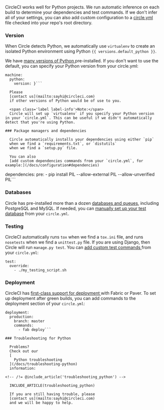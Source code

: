   CircleCI works well for Python projects.
  We run automatic inference on each build to determine your dependencies and test commands.
  If we don't infer all of your settings, you can also add custom configuration to a
  [circle.yml](/docs/configuration)
  file checked into your repo's root directory.

### Version

  When Circle detects Python, we automatically use `virtualenv`
  to create an isolated Python environment using Python
    `{{ versions.default_python }}`.

  We have
  [
    many versions of Python
  ](/docs/environment#python)
  pre-installed. If you don't want to use the default, you can specify your Python version from your circle.yml:

```
machine:
  python:
    version: }```

  Please
  [contact us](mailto:sayhi@circleci.com)
  if other versions of Python would be of use to you.

  <span class='label label-info'>Note:</span>
  Circle will set up `virtualenv` if you specify your Python version in your `circle.yml`. This can be useful if we didn't automatically detect that you're using Python.

### Package managers and dependencies

  Circle automatically installs your dependencies using either `pip`
  when we find a `requirements.txt`, or `distutils`
  when we find a `setup.py` file.

  You can also
  [add custom dependencies commands from your `circle.yml`, for example:](/docs/configuration#dependencies)

```
dependencies:
  pre:
    - pip install PIL --allow-external PIL --allow-unverified PIL```

### Databases

  Circle has pre-installed more than a dozen
    [databases and queues](/docs/environment#databases),
  including PostgreSQL and MySQL.
  If needed, you can
  [manually set up your test database](/docs/manually#dependencies)
  from your `circle.yml`.

### Testing

  CircleCI automatically runs `tox` when we find a `tox.ini` file,
  and runs `nosetests` when we find a `unittest.py` file.
  If you are using Django, then Circle will run `manage.py test`.
  You can
  [
    add custom test commands
  ](/docs/configuration#test)
  from your `circle.yml`:

```
test:
  override:
    - ./my_testing_script.sh
```

### Deployment

  CircleCI has
  [
    first-class support for deployment
  ](/docs/configuration#deployment)
  with Fabric or Paver.
  To set up deployment after green builds, you can add commands to the deployment section of your `circle.yml`:

```
deployment:
  production:
    branch: master
    commands:
      - fab deploy```

### Troubleshooting for Python

  Problems?
  Check out our
  [
    Python troubleshooting
  ](/docs/troubleshooting-python)
  information:

<!-- /!= @include_article('troubleshooting_python') -->

  INCLUDE_ARTICLE(troubleshooting_python)

  If you are still having trouble, please
  [contact us](mailto:sayhi@circleci.com)
  and we will be happy to help.